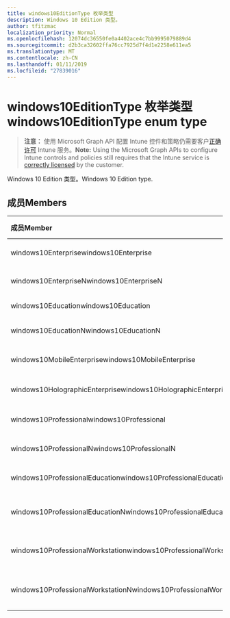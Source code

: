 ```yaml
---
title: windows10EditionType 枚举类型
description: Windows 10 Edition 类型。
author: tfitzmac
localization_priority: Normal
ms.openlocfilehash: 12074dc36550fe0a4402ace4c7bb9995079889d4
ms.sourcegitcommit: d2b3ca32602ffa76cc7925d7f4d1e2258e611ea5
ms.translationtype: MT
ms.contentlocale: zh-CN
ms.lasthandoff: 01/11/2019
ms.locfileid: "27839016"
---
```

# <a name="windows10editiontype-enum-type"></a><span data-ttu-id="b10eb-103">windows10EditionType 枚举类型</span><span class="sxs-lookup"><span data-stu-id="b10eb-103">windows10EditionType enum type</span></span>

> <span data-ttu-id="b10eb-104">**注意：** 使用 Microsoft Graph API 配置 Intune 控件和策略仍需要客户[正确许可](https://go.microsoft.com/fwlink/?linkid=839381) Intune 服务。</span><span class="sxs-lookup"><span data-stu-id="b10eb-104">**Note:** Using the Microsoft Graph APIs to configure Intune controls and policies still requires that the Intune service is [correctly licensed](https://go.microsoft.com/fwlink/?linkid=839381) by the customer.</span></span>

<span data-ttu-id="b10eb-105">Windows 10 Edition 类型。</span><span class="sxs-lookup"><span data-stu-id="b10eb-105">Windows 10 Edition type.</span></span>
## <a name="members"></a><span data-ttu-id="b10eb-106">成员</span><span class="sxs-lookup"><span data-stu-id="b10eb-106">Members</span></span>
|<span data-ttu-id="b10eb-107">成员</span><span class="sxs-lookup"><span data-stu-id="b10eb-107">Member</span></span>|<span data-ttu-id="b10eb-108">值</span><span class="sxs-lookup"><span data-stu-id="b10eb-108">Value</span></span>|<span data-ttu-id="b10eb-109">Description</span><span class="sxs-lookup"><span data-stu-id="b10eb-109">Description</span></span>|
|:---|:---|:---|
|<span data-ttu-id="b10eb-110">windows10Enterprise</span><span class="sxs-lookup"><span data-stu-id="b10eb-110">windows10Enterprise</span></span>|<span data-ttu-id="b10eb-111">0</span><span class="sxs-lookup"><span data-stu-id="b10eb-111">0</span></span>|<span data-ttu-id="b10eb-112">Windows 10 Enterprise</span><span class="sxs-lookup"><span data-stu-id="b10eb-112">Windows 10 Enterprise</span></span>|
|<span data-ttu-id="b10eb-113">windows10EnterpriseN</span><span class="sxs-lookup"><span data-stu-id="b10eb-113">windows10EnterpriseN</span></span>|<span data-ttu-id="b10eb-114">1</span><span class="sxs-lookup"><span data-stu-id="b10eb-114">1</span></span>|<span data-ttu-id="b10eb-115">Windows 10 EnterpriseN</span><span class="sxs-lookup"><span data-stu-id="b10eb-115">Windows 10 EnterpriseN</span></span>|
|<span data-ttu-id="b10eb-116">windows10Education</span><span class="sxs-lookup"><span data-stu-id="b10eb-116">windows10Education</span></span>|<span data-ttu-id="b10eb-117">2</span><span class="sxs-lookup"><span data-stu-id="b10eb-117">2</span></span>|<span data-ttu-id="b10eb-118">Windows 10 教育</span><span class="sxs-lookup"><span data-stu-id="b10eb-118">Windows 10 Education</span></span>|
|<span data-ttu-id="b10eb-119">windows10EducationN</span><span class="sxs-lookup"><span data-stu-id="b10eb-119">windows10EducationN</span></span>|<span data-ttu-id="b10eb-120">3</span><span class="sxs-lookup"><span data-stu-id="b10eb-120">3</span></span>|<span data-ttu-id="b10eb-121">Windows 10 EducationN</span><span class="sxs-lookup"><span data-stu-id="b10eb-121">Windows 10 EducationN</span></span>|
|<span data-ttu-id="b10eb-122">windows10MobileEnterprise</span><span class="sxs-lookup"><span data-stu-id="b10eb-122">windows10MobileEnterprise</span></span>|<span data-ttu-id="b10eb-123">4</span><span class="sxs-lookup"><span data-stu-id="b10eb-123">4</span></span>|<span data-ttu-id="b10eb-124">Windows 10 移动企业</span><span class="sxs-lookup"><span data-stu-id="b10eb-124">Windows 10 Mobile Enterprise</span></span>|
|<span data-ttu-id="b10eb-125">windows10HolographicEnterprise</span><span class="sxs-lookup"><span data-stu-id="b10eb-125">windows10HolographicEnterprise</span></span>|<span data-ttu-id="b10eb-126">5</span><span class="sxs-lookup"><span data-stu-id="b10eb-126">5</span></span>|<span data-ttu-id="b10eb-127">Windows 10 全息 Enterprise</span><span class="sxs-lookup"><span data-stu-id="b10eb-127">Windows 10 Holographic Enterprise</span></span>|
|<span data-ttu-id="b10eb-128">windows10Professional</span><span class="sxs-lookup"><span data-stu-id="b10eb-128">windows10Professional</span></span>|<span data-ttu-id="b10eb-129">6</span><span class="sxs-lookup"><span data-stu-id="b10eb-129">6</span></span>|<span data-ttu-id="b10eb-130">Windows 10 专业版</span><span class="sxs-lookup"><span data-stu-id="b10eb-130">Windows 10 Professional</span></span>|
|<span data-ttu-id="b10eb-131">windows10ProfessionalN</span><span class="sxs-lookup"><span data-stu-id="b10eb-131">windows10ProfessionalN</span></span>|<span data-ttu-id="b10eb-132">7</span><span class="sxs-lookup"><span data-stu-id="b10eb-132">7</span></span>|<span data-ttu-id="b10eb-133">Windows 10 ProfessionalN</span><span class="sxs-lookup"><span data-stu-id="b10eb-133">Windows 10 ProfessionalN</span></span>|
|<span data-ttu-id="b10eb-134">windows10ProfessionalEducation</span><span class="sxs-lookup"><span data-stu-id="b10eb-134">windows10ProfessionalEducation</span></span>|<span data-ttu-id="b10eb-135">8</span><span class="sxs-lookup"><span data-stu-id="b10eb-135">8</span></span>|<span data-ttu-id="b10eb-136">Windows 10 专业培训</span><span class="sxs-lookup"><span data-stu-id="b10eb-136">Windows 10 Professional Education</span></span>|
|<span data-ttu-id="b10eb-137">windows10ProfessionalEducationN</span><span class="sxs-lookup"><span data-stu-id="b10eb-137">windows10ProfessionalEducationN</span></span>|<span data-ttu-id="b10eb-138">9</span><span class="sxs-lookup"><span data-stu-id="b10eb-138">9</span></span>|<span data-ttu-id="b10eb-139">Windows 10 专业 EducationN</span><span class="sxs-lookup"><span data-stu-id="b10eb-139">Windows 10 Professional EducationN</span></span>|
|<span data-ttu-id="b10eb-140">windows10ProfessionalWorkstation</span><span class="sxs-lookup"><span data-stu-id="b10eb-140">windows10ProfessionalWorkstation</span></span>|<span data-ttu-id="b10eb-141">10</span><span class="sxs-lookup"><span data-stu-id="b10eb-141">10</span></span>|<span data-ttu-id="b10eb-142">工作站的 Windows 10 Professional</span><span class="sxs-lookup"><span data-stu-id="b10eb-142">Windows 10 Professional for Workstations</span></span>|
|<span data-ttu-id="b10eb-143">windows10ProfessionalWorkstationN</span><span class="sxs-lookup"><span data-stu-id="b10eb-143">windows10ProfessionalWorkstationN</span></span>|<span data-ttu-id="b10eb-144">11</span><span class="sxs-lookup"><span data-stu-id="b10eb-144">11</span></span>|<span data-ttu-id="b10eb-145">对于工作站 N Windows 10 专业版</span><span class="sxs-lookup"><span data-stu-id="b10eb-145">Windows 10 Professional for Workstations N</span></span>|




